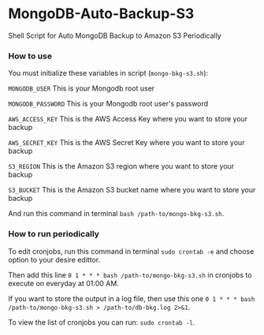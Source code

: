 # MongoDB-Auto-Backup-S3
Shell Script for Auto MongoDB Backup to Amazon S3 Periodically


### How to use
You must initialize these variables in script (`mongo-bkg-s3.sh`):

`MONGODB_USER`       This is your Mongodb root user

`MONGODB_PASSWORD`   This is your Mongodb root user's password

`AWS_ACCESS_KEY`     This is the AWS Access Key where you want to store your backup

`AWS_SECRET_KEY`     This is the AWS Secret Key where you want to store your backup

`S3_REGION`          This is the Amazon S3 region where you want to store your backup

`S3_BUCKET`          This is the Amazon S3 bucket name where you want to store your backup

And run this command in terminal `bash /path-to/mongo-bkg-s3.sh`.


### How to run periodically

To edit cronjobs, run this command in terminal `sudo crontab -e` and choose option to your desire edittor.

Then add this line `0 1 * * * bash /path-to/mongo-bkg-s3.sh` in cronjobs to execute on everyday at 01:00 AM.

If you want to store the output in a log file, then use this one `0 1 * * * bash /path-to/mongo-bkg-s3.sh > /path-to/db-bkg.log 2>&1`.

To view the list of cronjobs you can run: `sudo crontab -l`.
